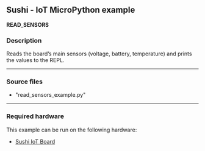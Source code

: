 ## Sushi - IoT MicroPython example

**READ_SENSORS**

### Description
Reads the board’s main sensors (voltage, battery, temperature) and prints the values to the REPL.

---
### Source files
* "read_sensors_example.py"

---
### Required hardware
This example can be run on the following hardware:
* [Sushi IoT Board](https://sushi-iot.github.io/sushi-iot-board/)

